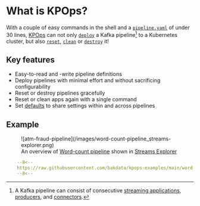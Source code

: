 # What is KPOps?

With a couple of easy commands in the shell and a [`pipeline.yaml`](#example) of under 30 lines, [KPOps](/) can not only [`deploy`](/user/references/cli-commands/#deploy) a Kafka pipeline[^1] to a Kubernetes cluster, but also [`reset`](/user/references/cli-commands/#reset), [`clean`](/user/references/cli-commands/#clean) or [`destroy`](/user/references/cli-commands/#destroy) it!
[^1]:
     A Kafka pipeline can consist of consecutive [streaming applications](/user/references/components/#streamsapp), [producers](/user/references/components/#producer), and [connectors](/user/references/defaults/#kafkaconnector).

## Key features

- Easy-to-read and -write pipeline definitions
- Deploy pipelines with minimal effort and without sacrificing configurability
- Reset or destroy pipelines gracefully
- Reset or clean apps again with a single command
- Set [defaults](/user/references/defaults) to share settings within and across pipelines

## Example

<figure markdown>
  ![atm-fraud-pipeline](/images/word-count-pipeline_streams-explorer.png)
  <figcaption>An overview of <a href="/user/getting-started/quick-start">Word-count pipeline</a> shown in <a href="https://github.com/bakdata/streams-explorer#streams-explorer" target="_blank">Streams Explorer</a></figcaption>
</figure>

```yaml title="Word-count pipeline.yaml"
    --8<--
    https://raw.githubusercontent.com/bakdata/kpops-examples/main/word-count/deployment/kpops/pipeline.yaml
    --8<--
```
